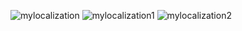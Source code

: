 ![mylocalization](https://user-images.githubusercontent.com/44075596/72204622-c0176780-34ac-11ea-8f5e-186f3e69d2b5.png)
![mylocalization1](https://user-images.githubusercontent.com/44075596/72204623-c0176780-34ac-11ea-92f1-8cd9bb6d5920.png)
![mylocalization2](https://user-images.githubusercontent.com/44075596/72204625-c0affe00-34ac-11ea-8863-1901ae656700.png)
